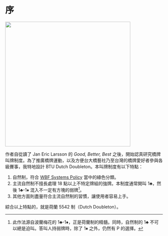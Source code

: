 # 序

<img src="favicon.png" alt="" width="400" height="400">

作者自從讀了 Jan Eric Larsson 的 *Good, Better, Best* 之後，開始認真研究橋牌叫牌制度。為了推廣橋牌運動，以及方便台大橋藝社乃至台灣的橋牌愛好者參與各級賽事，我特地設計 BTU Dutch Doubleton。本叫牌制度有以下特點：

1. 自然制，符合 [WBF Systems Policy](https://www.worldbridge.org/systems/) 當中的綠色分類。
2. 主流自然制不擅長處理 18 點以上不特定牌組的強牌。本制度通常開叫 1♣，然後 1♣-1♦ 混入不一定有方塊的弱牌[^wj]。
3. 其他方面則盡量符合主流自然制的習慣，讓使用者容易上手。

[^wj]: 此作法源自波蘭梅花的 1♣-1♦，正是荷蘭制的精髓。同時，自然制的 1♣ 不可以總是迫叫。答叫人持弱牌時，除了 1♦ 之外，仍然有 P 的選擇。

綜合以上特點的，就是荷蘭 5542 制（Dutch Doubleton）。
